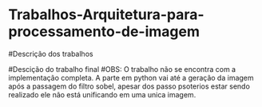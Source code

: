 # Trabalhos-Arquitetura-para-processamento-de-imagem



#Descrição dos trabalhos



#Descição do trabalho final
#OBS: O trabalho não se encontra com a implementação completa.  A parte em python vai até a geração da imagem após a passagem do filtro sobel, apesar dos passo psoterios estar sendo realizado ele não está unificando em uma unica imagem.
